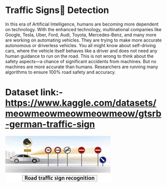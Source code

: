 # Traffic Signs🚦 Detection
<p>In this era of Artificial Intelligence, humans are becoming more dependent on technology. With the enhanced technology, multinational companies like Google, Tesla, Uber, Ford, Audi, Toyota, Mercedes-Benz, and many more are working on automating vehicles. They are trying to make more accurate autonomous or driverless vehicles. You all might know about self-driving cars, where the vehicle itself behaves like a driver and does not need any human guidance to run on the road. This is not wrong to think about the safety aspects—a chance of significant accidents from machines. But no machines are more accurate than humans. Researchers are running many algorithms to ensure 100% road safety and accuracy.</p>

# Dataset link:- https://www.kaggle.com/datasets/meowmeowmeowmeowmeow/gtsrb-german-traffic-sign

<img src='images.jpeg' alt='Image'>
